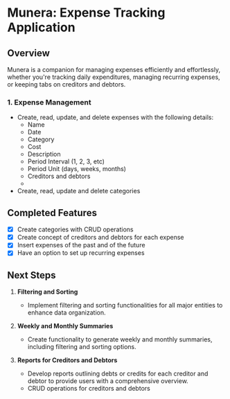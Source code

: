 # Munera: Expense Tracking Application

## Overview

Munera is a companion for managing expenses efficiently and effortlessly, whether you're tracking daily expenditures, managing recurring expenses, or keeping tabs on creditors and debtors.

### 1. Expense Management

- Create, read, update, and delete expenses with the following details:
    - Name
    - Date
    - Category
    - Cost
    - Description
    - Period Interval (1, 2, 3, etc)
    - Period Unit (days, weeks, months)
    - Creditors and debtors
    - 
- Create, read, update and delete categories

## Completed Features
- [x] Create categories with CRUD operations
- [x] Create concept of creditors and debtors for each expense
- [x] Insert expenses of the past and of the future
- [x] Have an option to set up recurring expenses

## Next Steps

1. **Filtering and Sorting**
    - Implement filtering and sorting functionalities for all major entities to enhance data organization.

2. **Weekly and Monthly Summaries**
    - Create functionality to generate weekly and monthly summaries, including filtering and sorting options.

3. **Reports for Creditors and Debtors**
    - Develop reports outlining debts or credits for each creditor and debtor to provide users with a comprehensive overview.
    - CRUD operations for creditors and debtors
